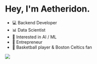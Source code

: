 # Hey, I'm Aetheridon.

- 💻 Backend Developer
- 📊 Data Scientist
- 🤖 Interested in AI / ML
- 🚀 Entrepreneur
- 🏀 Basketball player & Boston Celtics fan

<img align="left" src="https://github-readme-stats.vercel.app/api/top-langs/?username=Aetheridon&layout=compact&card_width=250&hide_border=true&bg_color=0d1117&text_color=c9d1d9&title_color=50a6ff&icon_color=3572a5"/>
